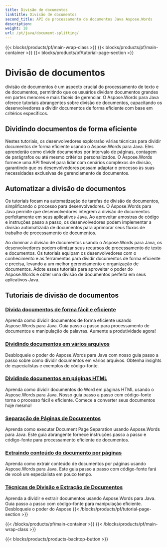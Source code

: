 ```yaml
---
title: Divisão de documentos
linktitle: Divisão de documentos
second_title: API de processamento de documentos Java Aspose.Words
description: 
weight: 18
url: /pt/java/document-splitting/
---
```


{{< blocks/products/pf/main-wrap-class >}}
{{< blocks/products/pf/main-container >}}
{{< blocks/products/pf/tutorial-page-section >}}

# Divisão de documentos


divisão de documentos é um aspecto crucial do processamento de texto e de documentos, permitindo que os usuários dividam documentos grandes em partes menores e mais fáceis de gerenciar. O Aspose.Words para Java oferece tutoriais abrangentes sobre divisão de documentos, capacitando os desenvolvedores a dividir documentos de forma eficiente com base em critérios específicos.

## Dividindo documentos de forma eficiente

Nestes tutoriais, os desenvolvedores explorarão várias técnicas para dividir documentos de forma eficiente usando o Aspose.Words para Java. Eles aprenderão como dividir documentos por intervalo de páginas, contagem de parágrafos ou até mesmo critérios personalizados. O Aspose.Words fornece uma API flexível para lidar com cenários complexos de divisão, garantindo que os desenvolvedores possam adaptar o processo às suas necessidades exclusivas de gerenciamento de documentos.

## Automatizar a divisão de documentos

Os tutoriais focam na automatização de tarefas de divisão de documentos, simplificando o processo para desenvolvedores. O Aspose.Words para Java permite que desenvolvedores integrem a divisão de documentos perfeitamente em seus aplicativos Java. Ao aproveitar amostras de código e instruções passo a passo, os desenvolvedores podem implementar a divisão automatizada de documentos para aprimorar seus fluxos de trabalho de processamento de documentos.

Ao dominar a divisão de documentos usando o Aspose.Words para Java, os desenvolvedores podem otimizar seus recursos de processamento de texto e documentos. Os tutoriais equipam os desenvolvedores com o conhecimento e as ferramentas para dividir documentos de forma eficiente e precisa, levando a um melhor gerenciamento e organização de documentos. Adote esses tutoriais para aproveitar o poder do Aspose.Words e obter uma divisão de documentos perfeita em seus aplicativos Java.

## Tutoriais de divisão de documentos

### [Divida documentos de forma fácil e eficiente](./split-documents-easily-efficiently/)

Aprenda como dividir documentos de forma eficiente usando Aspose.Words para Java. Guia passo a passo para processamento de documentos e manipulação de palavras. Aumente a produtividade agora!
### [Dividindo documentos em vários arquivos](./splitting-documents-into-multiple-files/)
Desbloqueie o poder do Aspose.Words para Java com nosso guia passo a passo sobre como dividir documentos em vários arquivos. Obtenha insights de especialistas e exemplos de código-fonte.
### [Dividindo documentos em páginas HTML](./splitting-documents-into-html-pages/)
Aprenda como dividir documentos do Word em páginas HTML usando o Aspose.Words para Java. Nosso guia passo a passo com código-fonte torna o processo fácil e eficiente. Comece a converter seus documentos hoje mesmo!
### [Separação de Páginas de Documentos](./document-page-separation/)
Aprenda como executar Document Page Separation usando Aspose.Words para Java. Este guia abrangente fornece instruções passo a passo e código-fonte para processamento eficiente de documentos.
### [Extraindo conteúdo do documento por páginas](./extracting-document-content-pages/)
Aprenda como extrair conteúdo de documentos por páginas usando Aspose.Words para Java. Este guia passo a passo com código-fonte fará de você um especialista em pouco tempo.
### [Técnicas de Divisão e Extração de Documentos](./document-splitting-extraction-techniques/)
Aprenda a dividir e extrair documentos usando Aspose.Words para Java. Guia passo a passo com código-fonte para manipulação eficiente. Desbloqueie o poder do Aspose
{{< /blocks/products/pf/tutorial-page-section >}}

{{< /blocks/products/pf/main-container >}}
{{< /blocks/products/pf/main-wrap-class >}}

{{< blocks/products/products-backtop-button >}}
